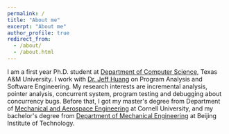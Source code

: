 ```yaml
---
permalink: /
title: "About me"
excerpt: "About me"
author_profile: true
redirect_from: 
  - /about/
  - /about.html
---
```


I am a first year Ph.D. student at [Department of Computer Science](https://engineering.tamu.edu/cse/index.html), Texas A&M University. I work with [Dr. Jeff Huang](https://parasol.tamu.edu/~jeff/) on Program Analysis and Software Engineering. My research interests are incremental analysis, pointer analysis, concurrent system, program testing and debugging about concurrency bugs. Before that, I got my master's degree from Department of [Mechanical and Aerospace Engineering](https://www.mae.cornell.edu/mae) at Cornell University, and my bachelor's degree from [Department of Mechanical Engineering](http://me-english.bit.edu.cn/) at Beijing Institute of Technology.
